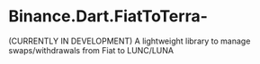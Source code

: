 # Binance.Dart.FiatToTerra-
(CURRENTLY IN DEVELOPMENT) A lightweight library to manage swaps/withdrawals from Fiat to LUNC/LUNA
